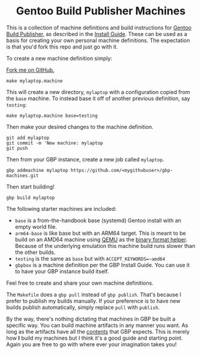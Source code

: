 <div align="center">

# Gentoo Build Publisher Machines

</div>

This is a collection of machine definitions and build instructions for [Gentoo
Build Publisher](https://github.com/enku/gentoo-build-publisher), as described
in the [Install
Guide](https://github.com/enku/gentoo-build-publisher/wiki/Install-Guide).
These can be used as a basis for creating your own personal machine
definitions.  The expectation is that you'd fork this repo and just go with
it.

To create a new machine definition simply:

[Fork me on GitHub.](https://github.com/enku/gbp-machines/fork)

```
make mylaptop.machine
```

This will create a new directory, `mylaptop` with a configuration copied from
the `base` machine.  To instead base it off of another previous definition,
say `testing`:

```
make mylaptop.machine base=testing
```

Then make your desired changes to the machine definition.

```
git add mylaptop
git commit -m 'New machine: mylaptop
git push
```

Then from your GBP instance, create a new job called `mylaptop`.

```
gbp addmachine mylaptop https://github.com/<mygithubuser>/gbp-machines.git
```
Then start building!

```
gbp build mylaptop
```

The following starter machines are included:

- `base` is a from-the-handbook base (systemd) Gentoo install with an empty
  world file.
- `arm64-base` is like base but with an ARM64 target. This is meant to be
   build on an AMD64 machine using [QEMU](https://www.qemu.org/) as the
   [binary format helper](https://en.wikipedia.org/wiki/Binfmt_misc). Because
   of the underlying emulation this machine build runs slower than the other
   builds.
- `testing` is the same as `base` but with `ACCEPT_KEYWORDS=~amd64`
- `gbpbox` is a machine definition per the GBP Install Guide. You can use it
  to have your GBP instance build itself.

Feel free to create and share your own machine definitions.

The `Makefile` does a `gbp pull` instead of `gbp publish`. That's because I
prefer to publish my builds manually. If your preference is to have new builds
publish automatically, simply replace `pull` with `publish`.

By the way, there's nothing dictating that machines in GBP be built a specific
way.  You can build machine artifacts in any manner you want.  As long as the
artifacts have all the
[contents](https://github.com/enku/gentoo-build-publisher/blob/master/docs/artifact-spec.md#gentoo-build-publisher-artifact-specification)
that GBP expects.  This is merely how **I** build my machines but I think it's
a good guide and starting point. Again you are free to go with where ever your
imagination takes you!
